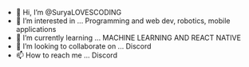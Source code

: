 - 👋 Hi, I’m @SuryaLOVESCODING
- 👀 I’m interested in ... Programming and web dev, robotics, mobile applications
- 🌱 I’m currently learning ... MACHINE LEARNING AND REACT NATIVE
- 💞️ I’m looking to collaborate on ... Discord
- 📫 How to reach me ... Discord 

<!---
SuryaLOVESCODING/SuryaLOVESCODING is a ✨ special ✨ repository because its `README.md` (this file) appears on your GitHub profile.
You can click the Preview link to take a look at your changes.
--->
